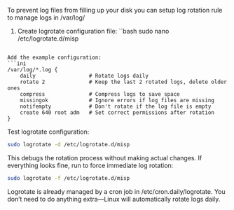 To prevent log files from filling up your disk you can setup log rotation rule to manage logs in /var/log/

1. Create logrotate configuration file:
``bash
sudo nano /etc/logrotate.d/misp
```

Add the example configuration:
```ini
/var/log/*.log {
    daily                 # Rotate logs daily
    rotate 2              # Keep the last 2 rotated logs, delete older ones
    compress              # Compress logs to save space
    missingok             # Ignore errors if log files are missing
    notifempty            # Don't rotate if the log file is empty
    create 640 root adm   # Set correct permissions after rotation
}
```

Test logrotate configuration:
```bash
sudo logrotate -d /etc/logrotate.d/misp
```

This debugs the rotation process without making actual changes. If everything looks fine, run to force immediate log rotation:

```bash
sudo logrotate -f /etc/logrotate.d/misp
```

Logrotate is already managed by a cron job in /etc/cron.daily/logrotate. You don’t need to do anything extra—Linux will automatically rotate logs daily.
